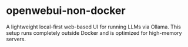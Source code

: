 # openwebui-non-docker
A lightweight local-first web-based UI for running LLMs via Ollama. This setup runs completely outside Docker and is optimized for high-memory servers.
